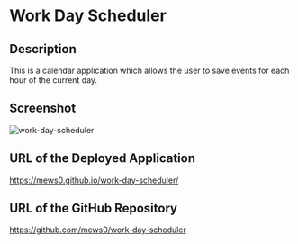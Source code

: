 # Work Day Scheduler

## Description
This is a calendar application which allows the user to save events for each hour of the current day.

## Screenshot
![work-day-scheduler](https://user-images.githubusercontent.com/83786253/124335840-4b812e80-db61-11eb-91bb-d6d08f1ae39f.png)

## URL of the Deployed Application
https://mews0.github.io/work-day-scheduler/

## URL of the GitHub Repository
https://github.com/mews0/work-day-scheduler
